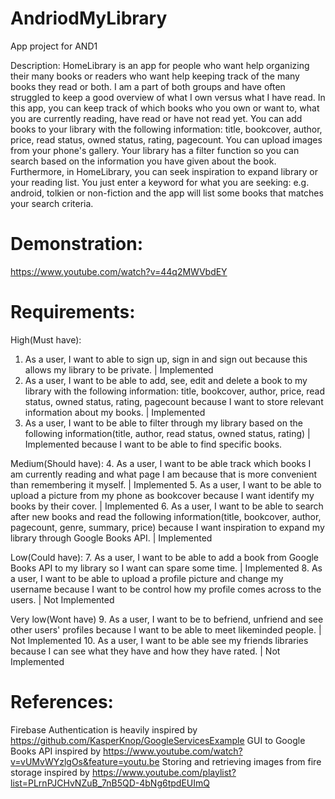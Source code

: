 # AndriodMyLibrary
App project for AND1

Description:
HomeLibrary is an app for people who want help organizing their many books or readers who want help keeping track of the many books they read or both. 
I am a part of both groups and have often struggled to keep a good overview of what I own versus what I have read.
In this app, you can keep track of which books who you own or want to, what you are currently reading, have read or have not read yet. 
You can add books to your library with the following information: title, bookcover, author, price, read status, owned status, rating, pagecount. You can upload images from your phone's gallery.
Your library has a filter function so you can search based on the information you have given about the book. 
Furthermore, in HomeLibrary, you can seek inspiration to expand library or your reading list. You just enter a keyword for what you are seeking: e.g. android, tolkien or non-fiction
and the app will list some books that matches your search criteria.

# Demonstration:
https://www.youtube.com/watch?v=44q2MWVbdEY

# Requirements:

High(Must have):
1. As a user, I want to able to sign up, sign in and sign out because this allows my library to be private.                                               | Implemented
2. As a user, I want to be able to add, see, edit and delete a book to my library with the following information: 
title, bookcover, author, price, read status, owned status, rating, pagecount because I want to store relevant information about my books.                | Implemented
3. As a user, I want to be able to filter through my library based on the following information(title, author, read status, owned status, rating)         | Implemented
because I want to be able to find specific books.

Medium(Should have): 
4. As a user, I want to be able track which books I am currently reading and what page I am because that is more convenient than remembering it myself.   | Implemented
5. As a user, I want to be able to upload a picture from my phone as bookcover because I want identify my books by their cover.                           | Implemented
6. As a user, I want to be able to search after new books and read the following information(title, bookcover, author, pagecount, genre, summary, price) 
because I want inspiration to expand my library through Google Books API.                                                                                 | Implemented

Low(Could have): 
7. As a user, I want to be able to add a book from Google Books API to my library so I want can spare some time.                                          | Implemented 
8. As a user, I want to be able to upload a profile picture and change my username because I want to be control how my profile comes across to the users. | Not Implemented

Very low(Wont have)
9. As a user, I want to be to befriend, unfriend and see other users' profiles because I want to be able to meet likeminded people.                       | Not Implemented
10. As a user, I want to be able see my friends libraries because I can see what they have and how they have rated.                                       | Not Implemented


# References:
Firebase Authentication is heavily inspired by https://github.com/KasperKnop/GoogleServicesExample
GUI to Google Books API inspired by https://www.youtube.com/watch?v=vUMvWYzlgOs&feature=youtu.be
Storing and retrieving images from fire storage inspired by https://www.youtube.com/playlist?list=PLrnPJCHvNZuB_7nB5QD-4bNg6tpdEUImQ
